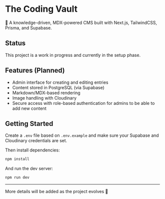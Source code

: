 # The Coding Vault

🧠 A knowledge-driven, MDX-powered CMS built with Next.js, TailwindCSS, Prisma, and Supabase.

## Status

This project is a work in progress and currently in the setup phase.

## Features (Planned)

- Admin interface for creating and editing entries
- Content stored in PostgreSQL (via Supabase)
- Markdown/MDX-based rendering
- Image handling with Cloudinary
- Secure access with role-based authentication for admins to be able to add new content

## Getting Started

Create a `.env` file based on `.env.example` and make sure your Supabase and Cloudinary credentials are set.

Then install dependencies:

```bash
npm install
```

And run the dev server:

```bash
npm run dev
```

---

More details will be added as the project evolves 🚧
